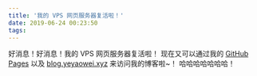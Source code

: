 ```yaml
---
title: '我的 VPS 网页服务器复活啦！'
date: 2019-06-24 00:23:50
tags:
---
```

好消息！好消息！我的 VPS 网页服务器复活啦！
现在又可以通过我的 [GitHub Pages](https://yeyaowei.github.io/) 以及 [blog.yeyaowei.xyz](https://blog.yeyaowei.xyz/) 来访问我的博客啦~！
哈哈哈哈哈哈哈！
